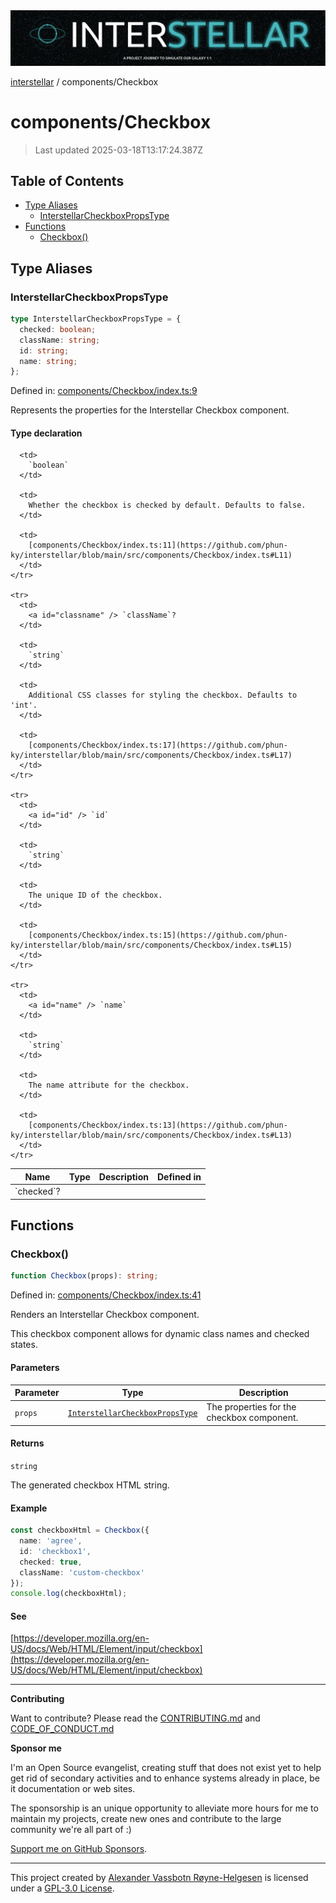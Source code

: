 <div>
  <img alt="SPECCER logo" src="https://raw.githubusercontent.com/phun-ky/interstellar/main/public/interstellar-header.png" style="max-height:120px;" />
</div>

[interstellar](../README.md) / components/Checkbox

# components/Checkbox

> Last updated 2025-03-18T13:17:24.387Z

## Table of Contents

- [Type Aliases](#type-aliases)
  - [InterstellarCheckboxPropsType](#interstellarcheckboxpropstype)
- [Functions](#functions)
  - [Checkbox()](#checkbox)

## Type Aliases

### InterstellarCheckboxPropsType

```ts
type InterstellarCheckboxPropsType = {
  checked: boolean;
  className: string;
  id: string;
  name: string;
};
```

Defined in:
[components/Checkbox/index.ts:9](https://github.com/phun-ky/interstellar/blob/main/src/components/Checkbox/index.ts#L9)

Represents the properties for the Interstellar Checkbox component.

#### Type declaration

<table>
  <thead>
    <tr>
      <th>Name</th>
      <th>Type</th>
      <th>Description</th>
      <th>Defined in</th>
    </tr>
  </thead>

  <tbody>
    <tr>
      <td>
        <a id="checked" /> `checked`?
      </td>

      <td>
        `boolean`
      </td>

      <td>
        Whether the checkbox is checked by default. Defaults to false.
      </td>

      <td>
        [components/Checkbox/index.ts:11](https://github.com/phun-ky/interstellar/blob/main/src/components/Checkbox/index.ts#L11)
      </td>
    </tr>

    <tr>
      <td>
        <a id="classname" /> `className`?
      </td>

      <td>
        `string`
      </td>

      <td>
        Additional CSS classes for styling the checkbox. Defaults to 'int'.
      </td>

      <td>
        [components/Checkbox/index.ts:17](https://github.com/phun-ky/interstellar/blob/main/src/components/Checkbox/index.ts#L17)
      </td>
    </tr>

    <tr>
      <td>
        <a id="id" /> `id`
      </td>

      <td>
        `string`
      </td>

      <td>
        The unique ID of the checkbox.
      </td>

      <td>
        [components/Checkbox/index.ts:15](https://github.com/phun-ky/interstellar/blob/main/src/components/Checkbox/index.ts#L15)
      </td>
    </tr>

    <tr>
      <td>
        <a id="name" /> `name`
      </td>

      <td>
        `string`
      </td>

      <td>
        The name attribute for the checkbox.
      </td>

      <td>
        [components/Checkbox/index.ts:13](https://github.com/phun-ky/interstellar/blob/main/src/components/Checkbox/index.ts#L13)
      </td>
    </tr>

  </tbody>
</table>

## Functions

### Checkbox()

```ts
function Checkbox(props): string;
```

Defined in:
[components/Checkbox/index.ts:41](https://github.com/phun-ky/interstellar/blob/main/src/components/Checkbox/index.ts#L41)

Renders an Interstellar Checkbox component.

This checkbox component allows for dynamic class names and checked states.

#### Parameters

| Parameter | Type                                                                         | Description                                |
| --------- | ---------------------------------------------------------------------------- | ------------------------------------------ |
| `props`   | [`InterstellarCheckboxPropsType`](Checkbox.md#interstellarcheckboxpropstype) | The properties for the checkbox component. |

#### Returns

`string`

The generated checkbox HTML string.

#### Example

```ts
const checkboxHtml = Checkbox({
  name: 'agree',
  id: 'checkbox1',
  checked: true,
  className: 'custom-checkbox'
});
console.log(checkboxHtml);
```

#### See

[https://developer.mozilla.org/en-US/docs/Web/HTML/Element/input/checkbox](https://developer.mozilla.org/en-US/docs/Web/HTML/Element/input/checkbox)

---

**Contributing**

Want to contribute? Please read the
[CONTRIBUTING.md](https://github.com/phun-ky/interstellar/blob/main/CONTRIBUTING.md)
and
[CODE_OF_CONDUCT.md](https://github.com/phun-ky/interstellar/blob/main/CODE_OF_CONDUCT.md)

**Sponsor me**

I'm an Open Source evangelist, creating stuff that does not exist yet to help
get rid of secondary activities and to enhance systems already in place, be it
documentation or web sites.

The sponsorship is an unique opportunity to alleviate more hours for me to
maintain my projects, create new ones and contribute to the large community
we're all part of :)

[Support me on GitHub Sponsors](https://github.com/sponsors/phun-ky).

---

This project created by [Alexander Vassbotn Røyne-Helgesen](http://phun-ky.net)
is licensed under a
[GPL-3.0 License](https://choosealicense.com/licenses/gpl-3.0/).
